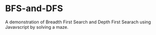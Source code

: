 # BFS-and-DFS
A demonstration of Breadth First Search and Depth First Searach using Javavscript by solving a maze.
